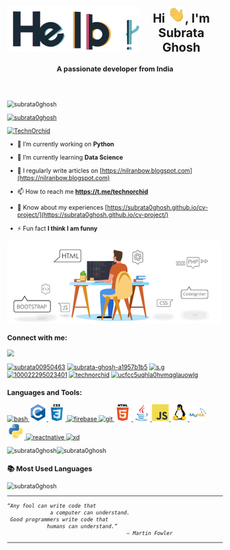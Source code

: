 <!-- ### Hi there 👋 -->

<!--
**Subrata0Ghosh/Subrata0Ghosh** is a ✨ _special_ ✨ repository because its `README.md` (this file) appears on your GitHub profile.

Here are some ideas to get you started:

- 🔭 I’m currently working on ...
- 🌱 I’m currently learning ...
- 👯 I’m looking to collaborate on ...
- 🤔 I’m looking for help with ...
- 💬 Ask me about ...
- 📫 How to reach me: ...
- 😄 Pronouns: ...
- ⚡ Fun fact: ...
-->
<div>
<img align="left" src="https://github.com/Subrata0Ghosh/Subrata0Ghosh/blob/main/assets/hello.gif" width="310" alt="hellogif">
<h1 align="center">Hi <img src="https://github.com/Subrata0Ghosh/Subrata0Ghosh/blob/main/assets/hi.gif" width="40"/>, I'm Subrata Ghosh</h1>
 <h3 align="center">A passionate developer from India</h3></div>
 <br>  </br>

<p align="left"> <img src="https://komarev.com/ghpvc/?username=subrata0ghosh&label=Profile%20views&color=0e75b6&style=flat" alt="subrata0ghosh" /> </p>

<p align="left"> <a href="https://github.com/ryo-ma/github-profile-trophy"><img src="https://github-profile-trophy.vercel.app/?username=subrata0ghosh" alt="subrata0ghosh" /></a> </p>

<p align="left"> <a href="https://twitter.com/TechnOrchid" target="blank"><img src="https://img.shields.io/twitter/follow/TechnOrchid?logo=twitter&style=for-the-badge" alt="TechnOrchid" /></a> </p>

- 🔭 I’m currently working on **Python**

- 🌱 I’m currently learning **Data Science**

- 📝 I regularly write articles on [https://nilranbow.blogspot.com](https://nilranbow.blogspot.com)

- 📫 How to reach me **https://t.me/technorchid**

- 📄 Know about my experiences [https://subrata0ghosh.github.io/cv-project/](https://subrata0ghosh.github.io/cv-project/)

- ⚡ Fun fact **I think I am funny**

<img align="center" src="https://github.com/Subrata0Ghosh/Subrata0Ghosh/blob/main/assets/My-work.gif" width="500">

<h3 align="left">Connect with me:</h3>
<img align="center" src="https://raw.githubusercontent.com/ShahriarShafin/ShahriarShafin/main/Assets/handshake.gif" height="32">

<p align="left">
<a href="https://twitter.com/TechnOrchid" target="blank"><img align="center" src="https://raw.githubusercontent.com/rahuldkjain/github-profile-readme-generator/master/src/images/icons/Social/twitter.svg" alt="subrata00950463" height="30" width="40" /></a>
<a href="https://linkedin.com/in/subrata-ghosh-a1957b1b5" target="blank"><img align="center" src="https://raw.githubusercontent.com/rahuldkjain/github-profile-readme-generator/master/src/images/icons/Social/linked-in-alt.svg" alt="subrata-ghosh-a1957b1b5" height="30" width="40" /></a>
<a href="https://stackoverflow.com/users/16796507" target="blank"><img align="center" src="https://raw.githubusercontent.com/rahuldkjain/github-profile-readme-generator/master/src/images/icons/Social/stack-overflow.svg" alt="s.g" height="30" width="40" /></a>
<a href="https://fb.com/100022295023401" target="blank"><img align="center" src="https://raw.githubusercontent.com/rahuldkjain/github-profile-readme-generator/master/src/images/icons/Social/facebook.svg" alt="100022295023401" height="30" width="40" /></a>
  <a href="https://instagram.com/technorchid" target="blank"><img align="center" src="https://raw.githubusercontent.com/rahuldkjain/github-profile-readme-generator/master/src/images/icons/Social/instagram.svg" alt="technorchid" height="30" width="40" /></a>
<a href="https://www.youtube.com/channel/UCfcC5uQHlA0hvMQglaUOWLg" target="blank"><img align="center" src="https://raw.githubusercontent.com/rahuldkjain/github-profile-readme-generator/master/src/images/icons/Social/youtube.svg" alt="ucfcc5uqhla0hvmqglauowlg" height="30" width="40" /></a>
</p>

<h3 align="left">Languages and Tools:</h3>
<p align="left"> <a href="https://www.gnu.org/software/bash/" target="_blank" rel="noreferrer"> <img src="https://www.vectorlogo.zone/logos/gnu_bash/gnu_bash-icon.svg" alt="bash" width="40" height="40"/> </a> <a href="https://www.cprogramming.com/" target="_blank" rel="noreferrer"> <img src="https://raw.githubusercontent.com/devicons/devicon/master/icons/c/c-original.svg" alt="c" width="40" height="40"/> </a> <a href="https://www.w3schools.com/css/" target="_blank" rel="noreferrer"> <img src="https://raw.githubusercontent.com/devicons/devicon/master/icons/css3/css3-original-wordmark.svg" alt="css3" width="40" height="40"/> </a> <a href="https://firebase.google.com/" target="_blank" rel="noreferrer"> <img src="https://www.vectorlogo.zone/logos/firebase/firebase-icon.svg" alt="firebase" width="40" height="40"/> </a> <a href="https://git-scm.com/" target="_blank" rel="noreferrer"> <img src="https://www.vectorlogo.zone/logos/git-scm/git-scm-icon.svg" alt="git" width="40" height="40"/> </a> <a href="https://www.w3.org/html/" target="_blank" rel="noreferrer"> <img src="https://raw.githubusercontent.com/devicons/devicon/master/icons/html5/html5-original-wordmark.svg" alt="html5" width="40" height="40"/> </a> <a href="https://www.java.com" target="_blank" rel="noreferrer"> <img src="https://raw.githubusercontent.com/devicons/devicon/master/icons/java/java-original.svg" alt="java" width="40" height="40"/> </a> <a href="https://developer.mozilla.org/en-US/docs/Web/JavaScript" target="_blank" rel="noreferrer"> <img src="https://raw.githubusercontent.com/devicons/devicon/master/icons/javascript/javascript-original.svg" alt="javascript" width="40" height="40"/> </a> <a href="https://www.linux.org/" target="_blank" rel="noreferrer"> <img src="https://raw.githubusercontent.com/devicons/devicon/master/icons/linux/linux-original.svg" alt="linux" width="40" height="40"/> </a> <a href="https://www.mysql.com/" target="_blank" rel="noreferrer"> <img src="https://raw.githubusercontent.com/devicons/devicon/master/icons/mysql/mysql-original-wordmark.svg" alt="mysql" width="40" height="40"/> </a> <a href="https://www.python.org" target="_blank" rel="noreferrer"> <img src="https://raw.githubusercontent.com/devicons/devicon/master/icons/python/python-original.svg" alt="python" width="40" height="40"/> </a> <a href="https://reactnative.dev/" target="_blank" rel="noreferrer"> <img src="https://reactnative.dev/img/header_logo.svg" alt="reactnative" width="40" height="40"/> </a> <a href="https://www.adobe.com/products/xd.html" target="_blank" rel="noreferrer"> <img src="https://cdn.worldvectorlogo.com/logos/adobe-xd.svg" alt="xd" width="40" height="40"/> </a> </p>

<p><img align="left" src="https://github-readme-stats.vercel.app/api?username=subrata0ghosh&show_icons=true&locale=en" alt="subrata0ghosh" /></p>

<p><img align="centre" src="https://github-readme-streak-stats.herokuapp.com/?user=subrata0ghosh&" alt="subrata0ghosh" /></p>

### 📚 Most Used Languages
<p><img align="centre" src="https://github-readme-stats.vercel.app/api/top-langs?username=subrata0ghosh&show_icons=true&locale=en&layout=compact" alt="subrata0ghosh" /></p>


--- 


<p align="left">
   <i> 
    
    
    “Any fool can write code that 
                  a computer can understand. 
     Good programmers write code that 
                 humans can understand.”
                                           ― Martin Fowler
  </i>
</p>       

---
